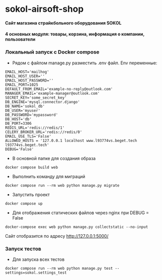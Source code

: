# sokol-airsoft-shop
#### Сайт магазина страйкбольного оборудования SOKOL

#### 4 основных модуля: товары, корзина, информация о компании, пользователи

### Локальный запуск с Docker compose
- Рядом с файлом manage.py разместить .env файл. Env переменные:
```  
EMAIL_HOST='mailhog'
EMAIL_HOST_USER=''
EMAIL_HOST_PASSWORD=''
EMAIL_PORT=1025
DEFAULT_FROM_EMAIL='example-no-reply@outlook.com'
MANAGER_EMAIL='example-manager@outlook.com'
SECRET_KEY='some_secret_key'
DB_ENGINE='mysql.connector.django'
DB_NAME='sokol_db'
DB_USER='myuser'
DB_PASSWORD='mypassword'
DB_HOST='db'
DB_PORT=3306
REDIS_URL='redis://redis/1'
CELERY_BROKER_URL='redis://redis/0'
EMAIL_USE_TLS='False'
ALLOWED_HOSTS = '127.0.0.1 localhost www.l93774vs.beget.tech l93774vs.beget.tech'
DEBUG='False'
```
- В основной папке для создания образа
```console  
docker compose build web
```
- Выполнить команду для миграций
```console  
docker compose run --rm web python manage.py migrate
``` 
- Запустить проект
```console  
docker compose up
```
- Для отображения статических файлов через nginx при DEBUG = False
```console  
docker-compose exec web python manage.py collectstatic --no-input 
```

Сайт отобразится по адресу http://127.0.0.1:5000/

### Запуск тестов
- Для запуска всех тестов  
```console  
docker compose run --rm web python manage.py test --settings=sokol.settings_test
```